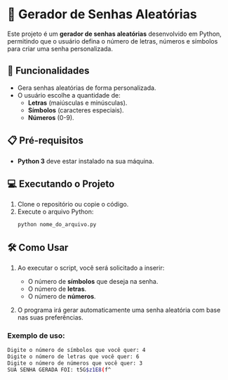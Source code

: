 # 🔐 Gerador de Senhas Aleatórias

Este projeto é um **gerador de senhas aleatórias** desenvolvido em Python, permitindo que o usuário defina o número de letras, números e símbolos para criar uma senha personalizada.

## 🚀 Funcionalidades

- Gera senhas aleatórias de forma personalizada.
- O usuário escolhe a quantidade de:
  - **Letras** (maiúsculas e minúsculas).
  - **Símbolos** (caracteres especiais).
  - **Números** (0-9).

## 📋 Pré-requisitos

- **Python 3** deve estar instalado na sua máquina.

## 💻 Executando o Projeto

1. Clone o repositório ou copie o código.
2. Execute o arquivo Python:
   ```bash
   python nome_do_arquivo.py


## 🛠️ Como Usar

1. Ao executar o script, você será solicitado a inserir:
   - O número de **símbolos** que deseja na senha.
   - O número de **letras**.
   - O número de **números**.
   
2. O programa irá gerar automaticamente uma senha aleatória com base nas suas preferências.

### Exemplo de uso:
```bash
Digite o número de símbolos que você quer: 4
Digite o número de letras que você quer: 6
Digite o número de números que você quer: 3
SUA SENHA GERADA FOI: t5G$z1E8(f^



